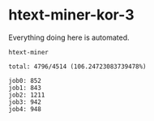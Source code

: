 # htext-miner-kor-3

Everything doing here is automated.

```
htext-miner

total: 4796/4514 (106.24723083739478%)

job0: 852
job1: 843
job2: 1211
job3: 942
job4: 948
```